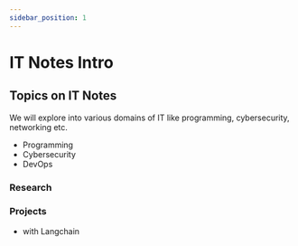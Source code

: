 ```yaml
---
sidebar_position: 1
---
```


# IT Notes Intro



## Topics on IT Notes

We will explore into various domains of IT like programming, cybersecurity, networking etc.
- Programming
- Cybersecurity
- DevOps

### Research


### Projects


- with Langchain